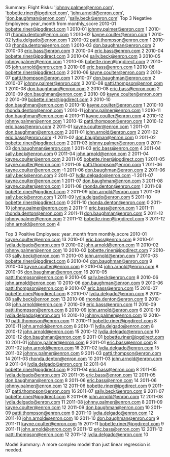 Summary:
Flight Risks: 'johnny.palmer@enron.com', 'bobette.riner@ipgdirect.com', 'john.arnold@enron.com', 'don.baughman@enron.com', 'sally.beck@enron.com'
Top 3 Negative Employees:
year_month	from	monthly_score
2010-01	bobette.riner@ipgdirect.com	1
2010-01	johnny.palmer@enron.com	1
2010-01	rhonda.denton@enron.com	1
2010-02	kayne.coulter@enron.com	1
2010-02	lydia.delgado@enron.com	1
2010-02	patti.thompson@enron.com	1
2010-03	rhonda.denton@enron.com	1
2010-03	don.baughman@enron.com	2
2010-03	eric.bass@enron.com	3
2010-04	eric.bass@enron.com	2
2010-04	bobette.riner@ipgdirect.com	3
2010-04	sally.beck@enron.com	3
2010-05	johnny.palmer@enron.com	1
2010-05	bobette.riner@ipgdirect.com	2
2010-05	john.arnold@enron.com	3
2010-06	eric.bass@enron.com	1
2010-06	bobette.riner@ipgdirect.com	2
2010-06	kayne.coulter@enron.com	2
2010-07	patti.thompson@enron.com	1
2010-07	don.baughman@enron.com	2
2010-07	johnny.palmer@enron.com	3
2010-08	patti.thompson@enron.com	1
2010-08	don.baughman@enron.com	2
2010-08	eric.bass@enron.com	2
2010-09	don.baughman@enron.com	2
2010-09	kayne.coulter@enron.com	2
2010-09	bobette.riner@ipgdirect.com	3
2010-10	don.baughman@enron.com	0
2010-10	kayne.coulter@enron.com	1
2010-10	rhonda.denton@enron.com	1
2010-11	johnny.palmer@enron.com	1
2010-11	don.baughman@enron.com	4
2010-11	kayne.coulter@enron.com	4
2010-12	johnny.palmer@enron.com	1
2010-12	patti.thompson@enron.com	1
2010-12	eric.bass@enron.com	2
2011-01	kayne.coulter@enron.com	1
2011-01	don.baughman@enron.com	2
2011-01	john.arnold@enron.com	2
2011-02	eric.bass@enron.com	-1
2011-02	don.baughman@enron.com	0
2011-02	bobette.riner@ipgdirect.com	2
2011-03	johnny.palmer@enron.com	0
2011-03	don.baughman@enron.com	1
2011-03	eric.bass@enron.com	4
2011-04	sally.beck@enron.com	0
2011-04	john.arnold@enron.com	2
2011-04	kayne.coulter@enron.com	2
2011-05	bobette.riner@ipgdirect.com	1
2011-05	kayne.coulter@enron.com	1
2011-05	patti.thompson@enron.com	1
2011-06	kayne.coulter@enron.com	-1
2011-06	don.baughman@enron.com	2
2011-06	sally.beck@enron.com	2
2011-07	lydia.delgado@enron.com	-1
2011-07	kayne.coulter@enron.com	1
2011-07	don.baughman@enron.com	3
2011-08	kayne.coulter@enron.com	1
2011-08	rhonda.denton@enron.com	1
2011-08	bobette.riner@ipgdirect.com	2
2011-09	john.arnold@enron.com	1
2011-09	sally.beck@enron.com	1
2011-09	lydia.delgado@enron.com	5
2011-10	bobette.riner@ipgdirect.com	0
2011-10	rhonda.denton@enron.com	0
2011-10	johnny.palmer@enron.com	2
2011-11	eric.bass@enron.com	1
2011-11	rhonda.denton@enron.com	2
2011-11	don.baughman@enron.com	5
2011-12	johnny.palmer@enron.com	2
2011-12	bobette.riner@ipgdirect.com	3
2011-12	john.arnold@enron.com	4

Top 3 Positive Employees:
year_month	from	monthly_score
2010-01	kayne.coulter@enron.com	13
2010-01	eric.bass@enron.com	9
2010-01	lydia.delgado@enron.com	9
2010-02	john.arnold@enron.com	11
2010-02	johnny.palmer@enron.com	10
2010-02	bobette.riner@ipgdirect.com	7
2010-03	sally.beck@enron.com	11
2010-03	john.arnold@enron.com	7
2010-03	bobette.riner@ipgdirect.com	6
2010-04	don.baughman@enron.com	9
2010-04	kayne.coulter@enron.com	9
2010-04	john.arnold@enron.com	8
2010-05	don.baughman@enron.com	16
2010-05	patti.thompson@enron.com	9
2010-05	sally.beck@enron.com	8
2010-06	john.arnold@enron.com	10
2010-06	don.baughman@enron.com	9
2010-06	patti.thompson@enron.com	9
2010-07	eric.bass@enron.com	15
2010-07	bobette.riner@ipgdirect.com	8
2010-07	lydia.delgado@enron.com	8
2010-08	sally.beck@enron.com	13
2010-08	rhonda.denton@enron.com	9
2010-08	john.arnold@enron.com	7
2010-09	eric.bass@enron.com	11
2010-09	patti.thompson@enron.com	8
2010-09	john.arnold@enron.com	6
2010-10	lydia.delgado@enron.com	14
2010-10	johnny.palmer@enron.com	12
2010-10	patti.thompson@enron.com	11
2010-11	bobette.riner@ipgdirect.com	8
2010-11	john.arnold@enron.com	8
2010-11	lydia.delgado@enron.com	8
2010-12	john.arnold@enron.com	15
2010-12	lydia.delgado@enron.com	10
2010-12	don.baughman@enron.com	9
2011-01	bobette.riner@ipgdirect.com	10
2011-01	johnny.palmer@enron.com	9
2011-01	eric.bass@enron.com	8
2011-02	john.arnold@enron.com	16
2011-02	lydia.delgado@enron.com	15
2011-02	johnny.palmer@enron.com	9
2011-03	patti.thompson@enron.com	14
2011-03	rhonda.denton@enron.com	10
2011-03	john.arnold@enron.com	9
2011-04	lydia.delgado@enron.com	12
2011-04	bobette.riner@ipgdirect.com	9
2011-04	eric.bass@enron.com	8
2011-05	lydia.delgado@enron.com	20
2011-05	eric.bass@enron.com	12
2011-05	don.baughman@enron.com	8
2011-06	eric.bass@enron.com	14
2011-06	johnny.palmer@enron.com	12
2011-06	bobette.riner@ipgdirect.com	9
2011-07	patti.thompson@enron.com	16
2011-07	sally.beck@enron.com	9
2011-07	bobette.riner@ipgdirect.com	8
2011-08	john.arnold@enron.com	12
2011-08	lydia.delgado@enron.com	11
2011-08	johnny.palmer@enron.com	8
2011-09	kayne.coulter@enron.com	12
2011-09	don.baughman@enron.com	10
2011-09	patti.thompson@enron.com	9
2011-10	lydia.delgado@enron.com	12
2011-10	john.arnold@enron.com	10
2011-10	don.baughman@enron.com	9
2011-11	kayne.coulter@enron.com	15
2011-11	bobette.riner@ipgdirect.com	9
2011-11	john.arnold@enron.com	9
2011-12	eric.bass@enron.com	12
2011-12	patti.thompson@enron.com	12
2011-12	lydia.delgado@enron.com	10

Model Summary:
  A more complex model than just linear regression is needed.
